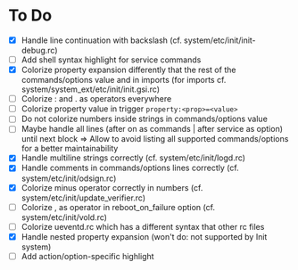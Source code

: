 # To Do

- [x] Handle line continuation with backslash (cf. system/etc/init/init-debug.rc)
- [ ] Add shell syntax highlight for service commands
- [x] Colorize property expansion differently that the rest of the commands/options value and in imports
      (for imports cf. system/system_ext/etc/init/init.gsi.rc)
- [ ] Colorize : and . as operators everywhere
- [ ] Colorize property value in trigger `property:<prop>=<value>`
- [ ] Do not colorize numbers inside strings in commands/options value
- [ ] Maybe handle all lines (after on as commands | after service as option) until next block
      => Allow to avoid listing all supported commands/options for a better maintainability
- [x] Handle multiline strings correctly (cf. system/etc/init/logd.rc)
- [x] Handle comments in commands/options lines correctly (cf. system/etc/init/odsign.rc)
- [x] Colorize minus operator correctly in numbers (cf. system/etc/init/update_verifier.rc)
- [ ] Colorize , as operator in reboot_on_failure option (cf. system/etc/init/vold.rc)
- [ ] Colorize ueventd.rc which has a different syntax that other rc files
- [x] Handle nested property expansion (won't do: not supported by Init system)
- [ ] Add action/option-specific highlight
